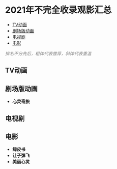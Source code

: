 <h1>2021年不完全收录观影汇总</h1>

- [TV动画](#tv动画)
- [剧场版动画](#剧场版动画)
- [电视剧](#电视剧)
- [电影](#电影)

<font color=gray>*排名不分先后，粗体代表推荐，斜体代表重温*</font>

## TV动画

## 剧场版动画
- **心灵奇旅**

## 电视剧

## 电影
- **绿皮书**
- **让子弹飞**
- **美丽心灵**